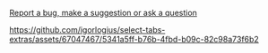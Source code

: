 [Report a bug, make a suggestion or ask a question](https://github.com/igorlogius/igorlogius/issues/new/choose)

https://github.com/igorlogius/select-tabs-extras/assets/67047467/5341a5ff-b76b-4fbd-b09c-82c98a73f6b2
